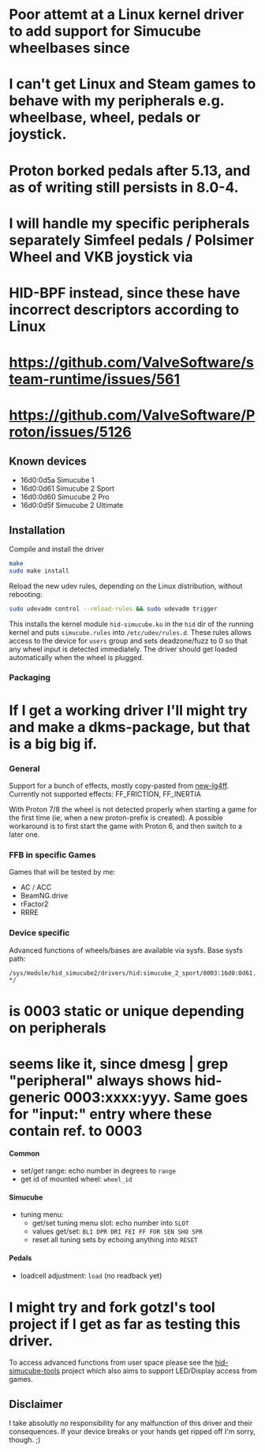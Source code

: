 # Poor attemt at a Linux kernel driver to add support for Simucube wheelbases since 
# I can't get Linux and Steam games to behave with my peripherals e.g. wheelbase, wheel, pedals or joystick. 
# Proton borked pedals after 5.13, and as of writing still persists in 8.0-4.
# I will handle my specific peripherals separately Simfeel pedals / Polsimer Wheel and VKB joystick via
# HID-BPF instead, since these have incorrect descriptors according to Linux
# https://github.com/ValveSoftware/steam-runtime/issues/561
# https://github.com/ValveSoftware/Proton/issues/5126

## Known devices

* 16d0:0d5a Simucube 1
* 16d0:0d61 Simucube 2 Sport
* 16d0:0d60 Simucube 2 Pro
* 16d0:0d5f Simucube 2 Ultimate

## Installation

Compile and install the driver

```sh
make
sudo make install
```

Reload the new udev rules, depending on the Linux distribution, without rebooting:

```sh
sudo udevadm control --reload-rules && sudo udevadm trigger
```

This installs the kernel module `hid-simucube.ko` in the `hid` dir of the running kernel and puts `simucube.rules` into `/etc/udev/rules.d`. These rules allows access to the device for `users` group and sets deadzone/fuzz to 0 so that any wheel input is detected immediately.
The driver should get loaded automatically when the wheel is plugged.

### Packaging
# If I get a working driver I'll might try and make a dkms-package, but that is a big big if.

### General

Support for a bunch of effects, mostly copy-pasted from [new-lg4ff](https://github.com/berarma/new-lg4ff). 
Currently not supported effects: FF_FRICTION, FF_INERTIA

With Proton 7/8 the wheel is not detected properly when starting a game for the first time (ie, when a new proton-prefix is created). A possible workaround is to first start the game with Proton 6, and then switch to a later one.

### FFB in specific Games

Games that will be tested by me:

* AC / ACC
* BeamNG.drive
* rFactor2
* RRRE
  
### Device specific

Advanced functions of wheels/bases are available via sysfs. Base sysfs path:

`/sys/module/hid_simucube2/drivers/hid:simucube_2_sport/0003:16d0:0d61.*/`
# is 0003 static or unique depending on peripherals
# seems like it, since dmesg | grep "peripheral" always shows hid-generic 0003:xxxx:yyy. Same goes for "input:" entry where these contain ref. to 0003

#### Common

* set/get range: echo number in degrees to `range`
* get id of mounted wheel: `wheel_id`

#### Simucube

* tuning menu:
  * get/set tuning menu slot: echo number into `SLOT`
  * values get/set: `BLI DPR DRI FEI FF FOR SEN SHO SPR`
  * reset all tuning sets by echoing anything into `RESET`

#### Pedals

* loadcell adjustment: `load` (no readback yet)

# I might try and fork gotzl's tool project if I get as far as testing this driver.
To access advanced functions from user space please see the [hid-simucube-tools](https://github.com/gotzl/hid-fanatecff-tools) project which also aims to support LED/Display access from games.

## Disclaimer

I take absolutly _no_ responsibility for any malfunction of this driver and their consequences. If your device breaks or your hands get ripped off I'm sorry, though. ;)
